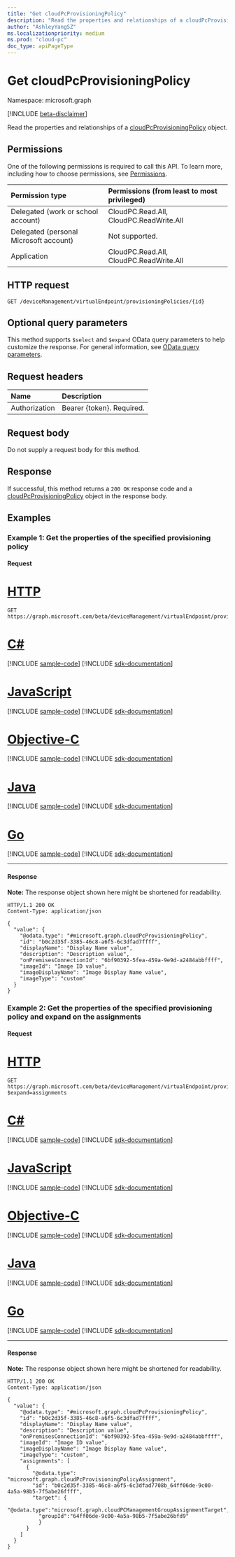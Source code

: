 ```yaml
---
title: "Get cloudPcProvisioningPolicy"
description: "Read the properties and relationships of a cloudPcProvisioningPolicy object."
author: "AshleyYangSZ"
ms.localizationpriority: medium
ms.prod: "cloud-pc"
doc_type: apiPageType
---
```


# Get cloudPcProvisioningPolicy

Namespace: microsoft.graph

[!INCLUDE [beta-disclaimer](../../includes/beta-disclaimer.md)]

Read the properties and relationships of a [cloudPcProvisioningPolicy](../resources/cloudpcprovisioningpolicy.md) object.


## Permissions

One of the following permissions is required to call this API. To learn more, including how to choose permissions, see [Permissions](/graph/permissions-reference).

|Permission type|Permissions (from least to most privileged)|
|:---|:---|
|Delegated (work or school account)|CloudPC.Read.All, CloudPC.ReadWrite.All|
|Delegated (personal Microsoft account)|Not supported.|
|Application|CloudPC.Read.All, CloudPC.ReadWrite.All|

## HTTP request

<!-- {
  "blockType": "ignored"
}
-->

``` http
GET /deviceManagement/virtualEndpoint/provisioningPolicies/{id}
```

## Optional query parameters

This method supports `$select` and `$expand` OData query parameters to help customize the response. For general information, see [OData query parameters](/graph/query-parameters).

## Request headers

| Name          | Description               |
| :------------ | :------------------------ |
| Authorization | Bearer {token}. Required. |

## Request body

Do not supply a request body for this method.

## Response

If successful, this method returns a `200 OK` response code and a [cloudPcProvisioningPolicy](../resources/cloudpcprovisioningpolicy.md) object in the response body.

## Examples

### Example 1: Get the properties of the specified provisioning policy

#### Request


# [HTTP](#tab/http)
<!-- {
  "blockType": "request",
  "name": "get_cloudpcprovisioningpolicy_1"
}
-->

``` http
GET https://graph.microsoft.com/beta/deviceManagement/virtualEndpoint/provisioningPolicies/{id}
```
# [C#](#tab/csharp)
[!INCLUDE [sample-code](../includes/snippets/csharp/get-cloudpcprovisioningpolicy-1-csharp-snippets.md)]
[!INCLUDE [sdk-documentation](../includes/snippets/snippets-sdk-documentation-link.md)]

# [JavaScript](#tab/javascript)
[!INCLUDE [sample-code](../includes/snippets/javascript/get-cloudpcprovisioningpolicy-1-javascript-snippets.md)]
[!INCLUDE [sdk-documentation](../includes/snippets/snippets-sdk-documentation-link.md)]

# [Objective-C](#tab/objc)
[!INCLUDE [sample-code](../includes/snippets/objc/get-cloudpcprovisioningpolicy-1-objc-snippets.md)]
[!INCLUDE [sdk-documentation](../includes/snippets/snippets-sdk-documentation-link.md)]

# [Java](#tab/java)
[!INCLUDE [sample-code](../includes/snippets/java/get-cloudpcprovisioningpolicy-1-java-snippets.md)]
[!INCLUDE [sdk-documentation](../includes/snippets/snippets-sdk-documentation-link.md)]

# [Go](#tab/go)
[!INCLUDE [sample-code](../includes/snippets/go/get-cloudpcprovisioningpolicy-1-go-snippets.md)]
[!INCLUDE [sdk-documentation](../includes/snippets/snippets-sdk-documentation-link.md)]

---


#### Response

**Note:** The response object shown here might be shortened for readability.
<!-- {
  "blockType": "response",
  "truncated": true,
  "@odata.type": "microsoft.graph.cloudPcProvisioningPolicy"
}
-->

``` http
HTTP/1.1 200 OK
Content-Type: application/json

{
  "value": {
    "@odata.type": "#microsoft.graph.cloudPcProvisioningPolicy",
    "id": "b0c2d35f-3385-46c8-a6f5-6c3dfad7ffff",
    "displayName": "Display Name value",
    "description": "Description value",
    "onPremisesConnectionId": "6bf90392-5fea-459a-9e9d-a2484abbffff",
    "imageId": "Image ID value",
    "imageDisplayName": "Image Display Name value",
    "imageType": "custom"
  }
}
```

### Example 2: Get the properties of the specified provisioning policy and expand on the assignments

#### Request


# [HTTP](#tab/http)
<!-- {
  "blockType": "request",
  "name": "get_cloudpcprovisioningpolicy_2"
}
-->

``` http
GET https://graph.microsoft.com/beta/deviceManagement/virtualEndpoint/provisioningPolicies/{id}?$expand=assignments
```
# [C#](#tab/csharp)
[!INCLUDE [sample-code](../includes/snippets/csharp/get-cloudpcprovisioningpolicy-2-csharp-snippets.md)]
[!INCLUDE [sdk-documentation](../includes/snippets/snippets-sdk-documentation-link.md)]

# [JavaScript](#tab/javascript)
[!INCLUDE [sample-code](../includes/snippets/javascript/get-cloudpcprovisioningpolicy-2-javascript-snippets.md)]
[!INCLUDE [sdk-documentation](../includes/snippets/snippets-sdk-documentation-link.md)]

# [Objective-C](#tab/objc)
[!INCLUDE [sample-code](../includes/snippets/objc/get-cloudpcprovisioningpolicy-2-objc-snippets.md)]
[!INCLUDE [sdk-documentation](../includes/snippets/snippets-sdk-documentation-link.md)]

# [Java](#tab/java)
[!INCLUDE [sample-code](../includes/snippets/java/get-cloudpcprovisioningpolicy-2-java-snippets.md)]
[!INCLUDE [sdk-documentation](../includes/snippets/snippets-sdk-documentation-link.md)]

# [Go](#tab/go)
[!INCLUDE [sample-code](../includes/snippets/go/get-cloudpcprovisioningpolicy-2-go-snippets.md)]
[!INCLUDE [sdk-documentation](../includes/snippets/snippets-sdk-documentation-link.md)]

---


#### Response

**Note:** The response object shown here might be shortened for readability.
<!-- {
  "blockType": "response",
  "truncated": true,
  "@odata.type": "microsoft.graph.cloudPcProvisioningPolicy"
}
-->

``` http
HTTP/1.1 200 OK
Content-Type: application/json

{
  "value": {
    "@odata.type": "#microsoft.graph.cloudPcProvisioningPolicy",
    "id": "b0c2d35f-3385-46c8-a6f5-6c3dfad7ffff",
    "displayName": "Display Name value",
    "description": "Description value",
    "onPremisesConnectionId": "6bf90392-5fea-459a-9e9d-a2484abbffff",
    "imageId": "Image ID value",
    "imageDisplayName": "Image Display Name value",
    "imageType": "custom",
    "assignments": [
      {
        "@odata.type": "microsoft.graph.cloudPcProvisioningPolicyAssignment",
        "id": "b0c2d35f-3385-46c8-a6f5-6c3dfad7708b_64ff06de-9c00-4a5a-98b5-7f5abe26ffff",
        "target": {
          "@odata.type":"microsoft.graph.cloudPCManagementGroupAssignmentTarget",
          "groupId":"64ff06de-9c00-4a5a-98b5-7f5abe26bfd9"
          }
      }
    ]
  }
}
```
